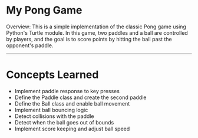 # My Pong Game
Overview: This is a simple implementation of the classic Pong game using Python's Turtle module. In this game, two paddles and a ball are controlled by players, and the goal is to score points by hitting the ball past the opponent's paddle.

---
# Concepts Learned
- Implement paddle response to key presses
- Define the Paddle class and create the second paddle
- Define the Ball class and enable ball movement
- Implement ball bouncing logic
- Detect collisions with the paddle
- Detect when the ball goes out of bounds
- Implement score keeping and adjust ball speed
